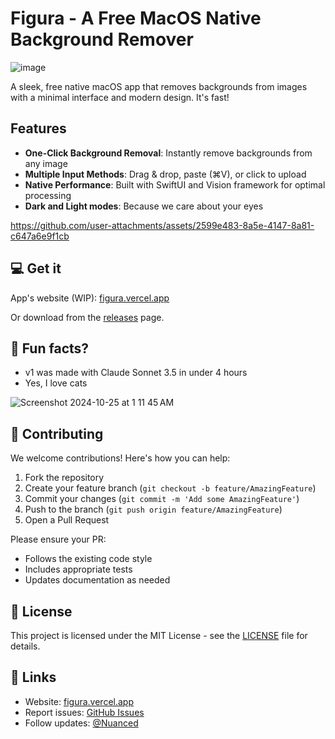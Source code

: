 # Figura - A Free MacOS Native Background Remover

![image](https://github.com/user-attachments/assets/dc2dc142-ef86-4655-9034-2cb1e52db842)


A sleek, free native macOS app that removes backgrounds from images with a minimal interface and modern design. It's fast!

## Features
- **One-Click Background Removal**: Instantly remove backgrounds from any image
- **Multiple Input Methods**: Drag & drop, paste (⌘V), or click to upload
- **Native Performance**: Built with SwiftUI and Vision framework for optimal processing
- **Dark and Light modes**: Because we care about your eyes
  

https://github.com/user-attachments/assets/2599e483-8a5e-4147-8a81-c647a6e9f1cb



## 💻 Get it
App's website (WIP):
[figura.vercel.app](https://figurado.vercel.app)

Or download from the [releases](https://github.com/nuance-dev/Figura/releases/tag/Releases) page.

## 🥑 Fun facts?
- v1 was made with Claude Sonnet 3.5 in under 4 hours
- Yes, I love cats

![Screenshot 2024-10-25 at 1 11 45 AM](https://github.com/user-attachments/assets/7d90b952-8049-4036-8761-285df0164985)

## 🤝 Contributing
We welcome contributions! Here's how you can help:

1. Fork the repository
2. Create your feature branch (`git checkout -b feature/AmazingFeature`)
3. Commit your changes (`git commit -m 'Add some AmazingFeature'`)
4. Push to the branch (`git push origin feature/AmazingFeature`)
5. Open a Pull Request

Please ensure your PR:
- Follows the existing code style
- Includes appropriate tests
- Updates documentation as needed

## 📝 License
This project is licensed under the MIT License - see the [LICENSE](LICENSE) file for details.

## 🔗 Links
- Website: [figura.vercel.app](https://figurado.vercel.app)
- Report issues: [GitHub Issues](https://github.com/nuance-dev/Figura/issues)
- Follow updates: [@Nuanced](https://twitter.com/Nuancedev)
